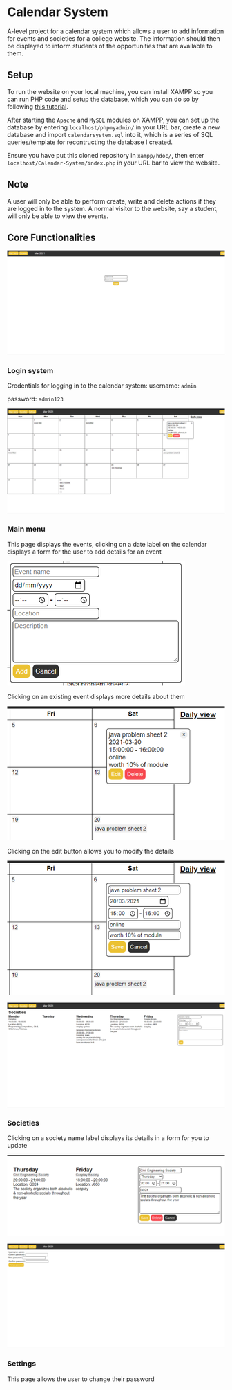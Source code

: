 # Calendar System
A-level project for a calendar system which allows a user to add information for events and societies for a college website. 
The information should then be displayed to inform students of the opportunities that are available to them.

## Setup
To run the website on your local machine, you can install XAMPP so you can run PHP code and setup the database, 
which you can do so by following [this tutorial](https://youtu.be/XBj_le81sAc?t=382).

After starting the `Apache` and `MySQL` modules on XAMPP, you can set up the database by entering `localhost/phpmyadmin/` in your URL bar, 
create a new database and import `calendarsystem.sql` into it, which is a series of SQL queries/template for recontructing the database I created.

Ensure you have put this cloned repository in `xampp/hdoc/`, then enter `localhost/Calendar-System/index.php` in your URL bar to view the website.

## Note
A user will only be able to perform create, write and delete actions if they are logged in to the system. 
A normal visitor to the website, say a student, will only be able to view the events.

## Core Functionalities
![login page](./screenshots/login.PNG)
### Login system
Credentials for logging in to the calendar system:
username: `admin`

password: `admin123`

![mainmenu page](./screenshots/mainmenu.PNG)
### Main menu
This page displays the events, clicking on a date label on the calendar displays 
a form for the user to add details for an event

![form for add events](./screenshots/add_event.PNG)

Clicking on an existing event displays more details about them

![display event details](./screenshots/event_details.PNG)

Clicking on the edit button allows you to modify the details

![edit event details](./screenshots/edit_event.PNG)

![societies page](./screenshots/societies.PNG)
### Societies
Clicking on a society name label displays its details in a form for you to update

![edit society details](./screenshots/edit_society.PNG)

![settings page](./screenshots/settings.PNG)
### Settings
This page allows the user to change their password